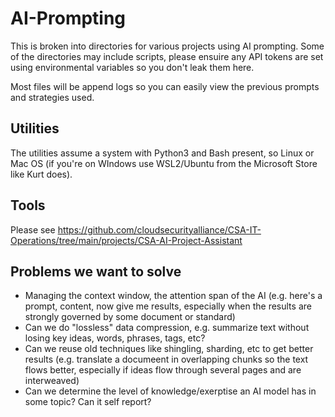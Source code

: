 # AI-Prompting

This is broken into directories for various projects using AI prompting. Some of the directories may include scripts, please ensuire any API tokens are set using environmental variables so you don't leak them here.

Most files will be append logs so you can easily view the previous prompts and strategies used.

## Utilities

The utilities assume a system with Python3 and Bash present, so Linux or Mac OS (if you're on WIndows use WSL2/Ubuntu from the Microsoft Store like Kurt does).

## Tools

Please see https://github.com/cloudsecurityalliance/CSA-IT-Operations/tree/main/projects/CSA-AI-Project-Assistant

## Problems we want to solve

* Managing the context window, the attention span of the AI (e.g. here's a prompt, content, now give me results, especially when the results are strongly governed by some document or standard)
* Can we do "lossless" data compression, e.g. summarize text without losing key ideas, words, phrases, tags, etc?
* Can we reuse old techniques like shingling, sharding, etc to get better results (e.g. translate a documeent in overlapping chunks so the text flows better, especially if ideas flow through several pages and are interweaved)
* Can we determine the level of knowledge/exerptise an AI model has in some topic? Can it self report?
